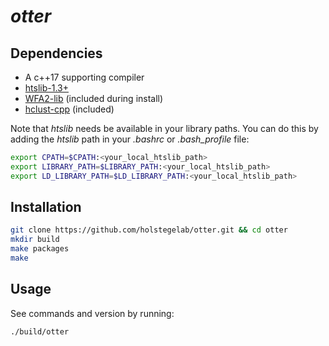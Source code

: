# *otter*

## Dependencies

* A c++17 supporting compiler
* [htslib-1.3+](https://www.htslib.org/download/)
* [WFA2-lib](https://github.com/smarco/WFA2-lib) (included during install)
* [hclust-cpp](https://github.com/cdalitz/hclust-cpp/tree/master) (included)

Note that *htslib* needs be available in your library paths. You can do this by adding the *htslib* path in your *.bashrc* or *.bash_profile* file:

```bash
export CPATH=$CPATH:<your_local_htslib_path>
export LIBRARY_PATH=$LIBRARY_PATH:<your_local_htslib_path>
export LD_LIBRARY_PATH=$LD_LIBRARY_PATH:<your_local_htslib_path>
```

## Installation

```bash
git clone https://github.com/holstegelab/otter.git && cd otter
mkdir build
make packages
make
```

## Usage

See commands and version by running:
```bash
./build/otter
```
